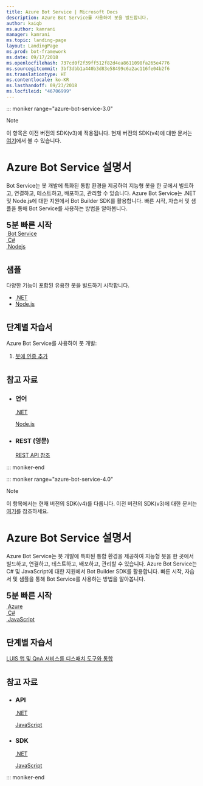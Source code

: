 ```yaml
---
title: Azure Bot Service | Microsoft Docs
description: Azure Bot Service를 사용하여 봇을 빌드합니다.
author: kaiqb
ms.author: kamrani
manager: kamrani
ms.topic: landing-page
layout: LandingPage
ms.prod: bot-framework
ms.date: 09/17/2018
ms.openlocfilehash: 737cd0f2f39ff512f82d4ea8611098fa265e4776
ms.sourcegitcommit: 3bf3dbb1a440b3d83e58499c6a2ac116fe04b2f6
ms.translationtype: HT
ms.contentlocale: ko-KR
ms.lasthandoff: 09/23/2018
ms.locfileid: "46706999"
---
```

::: moniker range="azure-bot-service-3.0"

> [!NOTE]
> 이 항목은 이전 버전의 SDK(v3)에 적용됩니다. 현재 버전의 SDK(v4)에 대한 문서는 [여기](https://docs.microsoft.com/en-us/azure/bot-service/?view=azure-bot-service-4.0)에서 볼 수 있습니다.

<div class="content">
    <h1>Azure Bot Service 설명서</h1>
    <div class="intro" style="min-width: 200px">
        <p>Bot Service는 봇 개발에 특화된 통합 환경을 제공하여 지능형 봇을 한 곳에서 빌드하고, 연결하고, 테스트하고, 배포하고, 관리할 수 있습니다. Azure Bot Service는 .NET 및 Node.js에 대한 지원에서 Bot Builder SDK를 활용합니다. 빠른 시작, 자습서 및 샘플을 통해 Bot Service를 사용하는 방법을 알아봅니다.</p>
    </div>
<h2 style="margin-top: 18px; margin-bottom: 0px;">5분 빠른 시작</h2>
<div class="ico48Case">
    <div class="ico48Link">
        <a href="/bot-framework/bot-service-quickstart">
            <img src="media/index/logo_bot.svg" alt="">
            <span>Bot Service</span>
        </a>
    </div>
    <div class="ico48Link">
        <a href="/bot-framework/dotnet/bot-builder-dotnet-quickstart">
            <img src="media/index/logo_csharp.svg" alt="">
            <span>C&#35;</span>
        </a>
    </div>
    <div class="ico48Link">
        <a href="/bot-framework/nodejs/bot-builder-nodejs-quickstart">
            <img src="media/index/logo_nodejs.svg" alt="">
            <span>Nodejs</span>
        </a>
    </div>
</div>
 
<h2 style="margin-top: 36px">샘플</h2>
<p>다양한 기능이 포함된 유용한 봇을 빌드하기 시작합니다.</p>
<ul>
    <li><a href="/bot-framework/dotnet/bot-builder-dotnet-samples">.NET</a></li>
    <li><a href="/bot-framework/nodejs/bot-builder-nodejs-samples">Node.js</a></li>
</ul>
<h2 style="margin-top: 36px">단계별 자습서</h2>
<p>Azure Bot Service를 사용하여 봇 개발:</p>
<ol>
    <li><a href="/bot-framework/bot-builder-tutorial-authentication">봇에 인증 추가</a></li>
</ol>
<h2 style="margin-top: 36px">참고 자료</h2>
<ul class="panelContent cardsD">
    <li>
        <div class="cardSize">
            <div class="cardPadding">
                <div class="card">
                    <div class="cardText">
                        <h3>언어</h3>
                        <p><a href="/dotnet/api/?view=botbuilder-3.12.2.4">.NET</a></p>
                        <p><a href="https://docs.botframework.com/en-us/node/builder/chat-reference/modules/_botbuilder_d_.html">Node.js</a></p>
                    </div>
                </div>
            </div>
        </div>
    </li>
    <li>
        <div class="cardSize">
            <div class="cardPadding">
                <div class="card">
                    <div class="cardText">
                        <h3>REST (영문)</h3>
                        <p><a href="/Bot-Framework/rest-api/bot-framework-rest-connector-api-reference">REST API 참조</a></p>
                    </div>
                </div>
            </div>
        </div>
    </li>
</ul>
</div>


::: moniker-end

::: moniker range="azure-bot-service-4.0"

> [!NOTE] 
> 이 항목에서는 현재 버전의 SDK(v4)를 다룹니다. 이전 버전의 SDK(v3)에 대한 문서는 [여기](https://docs.microsoft.com/en-us/azure/bot-service/?view=azure-bot-service-3.0)를 참조하세요.

<div class="content">
    <h1>Azure Bot Service 설명서</h1>
    <div class="intro" style="min-width: 200px">
        <p>Azure Bot Service는 봇 개발에 특화된 통합 환경을 제공하여 지능형 봇을 한 곳에서 빌드하고, 연결하고, 테스트하고, 배포하고, 관리할 수 있습니다. Azure Bot Service는 C# 및 JavaScript에 대한 지원에서 Bot Builder SDK를 활용합니다. 빠른 시작, 자습서 및 샘플을 통해 Bot Service를 사용하는 방법을 알아봅니다.
</p>
</div>

<h2 style="margin-top: 18px; margin-bottom: 0px;">5분 빠른 시작</h2>
<p style="margin-top: 6px; margin-bottom: 6px;"></p>
<div class="ico48Case">
    <div class="ico48Link">
        <a href="/bot-framework/bot-service-quickstart">
            <img src="v4sdk/media/logo_bot.svg" alt="">
            <span>Azure</span>
        </a>
    </div>
    <div class="ico48Link">
        <a href="/bot-framework/dotnet/bot-builder-dotnet-sdk-quickstart">
            <img src="v4sdk/media/logo_csharp.svg" alt="">
            <span>C&#35;</span>
        </a>
    </div>
    <div class="ico48Link">
        <a href="/bot-framework/javascript/bot-builder-javascript-quickstart">
            <img src="v4sdk/media/logo_js.svg" alt="">
            <span>JavaScript</span>
        </a>
    </div>
</div>

<h2 style="margin-top: 36px">단계별 자습서</h2>
<p><a href="/bot-framework/bot-builder-tutorial-dispatch">LUIS 앱 및 QnA 서비스를 디스패치 도구와 통합</a></p>

<h2 style="margin-top: 36px">참고 자료</h2>
<ul class="panelContent cardsD">
    <li>
        <div class="cardSize">
            <div class="cardPadding">
                <div class="card">
                    <div class="cardText">
                        <h3>API</h3>
                        <p><a href="https://aka.ms/dotnetsdk4">.NET</a></p>
                        <p><a href="https://aka.ms/jssdk4">JavaScript</a></p>
                    </div>
                </div>
            </div>
        </div>
    </li>
    <li>
        <div class="cardSize">
            <div class="cardPadding">
                <div class="card">
                    <div class="cardText">
                        <h3>SDK</h3>
                        <p><a href="https://github.com/Microsoft/botbuilder-dotnet">.NET</a></p>
                        <p><a href="https://github.com/Microsoft/botbuilder-js">JavaScript</a></p>
                    </div>
                </div>
            </div>
        </div>
    </li>
</ul>
</div>

::: moniker-end
